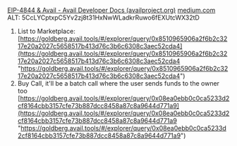 [EIP-4844 & Avail - Avail Developer Docs (availproject.org)](https://docs.availproject.org/docs/learn-about-avail/eip-4844)
[medium.com](https://medium.com/@ilaNihas/avails-blobscriptions-the-new-era-of-blockchain-based-digital-artifacts-52a2e6dcb537#:~:text=Step%2Dby%2DStep%20Guide%20to,of%20information%20on%20the%20blockchain.)
ALT: 5CcLYCptxpC5Yv2zj8t31HxNwWLadkrRuwo6fEXUtcWX32tD

1. List to Marketplace: [https://goldberg.avail.tools/#/explorer/query/0x8510965906a2f6b2c3217e20a2027c5658517b413d76c3b6c6308c3aec52cda4](https://goldberg.avail.tools/#/explorer/query/0x8510965906a2f6b2c3217e20a2027c5658517b413d76c3b6c6308c3aec52cda4 "https://goldberg.avail.tools/#/explorer/query/0x8510965906a2f6b2c3217e20a2027c5658517b413d76c3b6c6308c3aec52cda4") 
2. Buy Call, it'll be a batch call where the user sends funds to the owner too [https://goldberg.avail.tools/#/explorer/query/0x08ea0ebb0c0ca5233d2cf8164cbb3157cfe73b887dcc8458a87c8a9644d771a9](https://goldberg.avail.tools/#/explorer/query/0x08ea0ebb0c0ca5233d2cf8164cbb3157cfe73b887dcc8458a87c8a9644d771a9 "https://goldberg.avail.tools/#/explorer/query/0x08ea0ebb0c0ca5233d2cf8164cbb3157cfe73b887dcc8458a87c8a9644d771a9")

